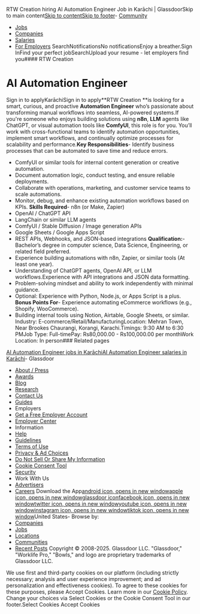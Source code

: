 RTW Creation hiring AI Automation Engineer Job in Karāchi | GlassdoorSkip to main content[Skip to content](#__next)[Skip to footer](#GlobalFooter)- [Community](/Community/index.htm)
- [Jobs](/Job/index.htm)
- [Companies](/Reviews/index.htm)
- [Salaries](/Salaries/index.htm)
- [For Employers](/employers/?source=gdemployermenu)
SearchNotificationsNo notificationsEnjoy a breather.Sign InFind your perfect jobSearchUpload your resume - let employers find you#### RTW Creation

# AI Automation Engineer

Sign in to applyKarāchiSign in to apply**RTW Creation **is looking for a smart, curious, and proactive **Automation Engineer** who’s passionate about transforming manual workflows into seamless, AI-powered systems.If you're someone who enjoys building solutions using **n8n**, **LLM** agents like ChatGPT, or visual automation tools like **ComfyUI**, this role is for you. You’ll work with cross-functional teams to identify automation opportunities, implement smart workflows, and continually optimize processes for scalability and performance.**Key Responsibilities**- Identify business processes that can be automated to save time and reduce errors.
- ComfyUI or similar tools for internal content generation or creative automation.
- Document automation logic, conduct testing, and ensure reliable deployments.
- Collaborate with operations, marketing, and customer service teams to scale automations.
- Monitor, debug, and enhance existing automation workflows based on KPIs.
**Skills Required**- n8n (or Make, Zapier)
- OpenAI / ChatGPT API
- LangChain or similar LLM agents
- ComfyUI / Stable Diffusion / Image generation APIs
- Google Sheets / Google Apps Script
- REST APIs, Webhooks, and JSON-based integrations
**Qualification:**- Bachelor’s degree in computer science, Data Science, Engineering, or related field preferred.
- Experience building automations with n8n, Zapier, or similar tools (At least one year).
- Understanding of ChatGPT agents, OpenAI API, or LLM workflows.Experience with API integrations and JSON data formatting.
- Problem-solving mindset and ability to work independently with minimal guidance.
- Optional: Experience with Python, Node.js, or Apps Script is a plus.
**Bonus Points For**- Experience automating eCommerce workflows (e.g., Shopify, WooCommerce).
- Building internal tools using Notion, Airtable, Google Sheets, or similar.
Industry: E-commerce/Retail/ManufacturingLocation: Mehran Town, Near Brookes Chaurangi, Korangi, Karachi.Timings: 9:30 AM to 6:30 PMJob Type: Full-timePay: Rs80,000.00 - Rs100,000.00 per monthWork Location: In person### Related pages

[AI Automation Engineer jobs in Karāchi](https://www.glassdoor.com/Job/karāchi-ai-automation-engineer-jobs-SRCH_IL.0,7_IC3212296_KO8,30.htm)[AI Automation Engineer salaries in Karāchi](https://www.glassdoor.com/Salaries/karāchi-ai-automation-engineer-salary-SRCH_IL.0,7_IC3212296_KO8,30.htm)- Glassdoor
- [About / Press](https://www.glassdoor.com/about/)
- [Awards](/Award/index.htm)
- [Blog](https://www.glassdoor.com/blog/)
- [Research](https://www.glassdoor.com/research/)
- [Contact Us](https://help.glassdoor.com/ContactUs/en_US/)
- [Guides](https://www.glassdoor.com/blog/guides/)
- Employers
- [Get a Free Employer Account](/employers/sign-up/?src=gdfoot)
- [Employer Center](/employers/ec/index.htm)
- Information
- [Help](https://help.glassdoor.com)
- [Guidelines](https://help.glassdoor.com/article/Community-Guidelines/en_US)
- [Terms of Use](/about/terms/)
- [Privacy & Ad Choices](https://hrtechprivacy.com/brands/glassdoor#privacypolicy)
- [Do Not Sell Or Share My Information](/about/doNotSell.htm)
- [Cookie Consent Tool](#)
- [Security](https://www.glassdoor.com/about/security)
- Work With Us
- [Advertisers](https://www.glassdoor.com/post-job/)
- [Careers](/Jobs/Glassdoor-Jobs-E100431.htm)
Download the App[android icon, opens in new window](https://play.google.com/store/apps/details?id=com.glassdoor.app&hl=en&referrer=utm_source%3Dglassdoor%26utm_medium%3Dcta%26utm_campaign%3Ddownloadappicon)[apple icon, opens in new window](https://itunes.apple.com/us/app/glassdoor-job-search-salaries/id589698942?mt=8&l=eng)[glassdoor icon](/glassdoor)[facebook icon, opens in new window](https://www.facebook.com/Glassdoor/)[twitter icon, opens in new window](https://twitter.com/Glassdoor)[youtube icon, opens in new window](https://www.youtube.com/Glassdoor)[instagram icon, opens in new window](https://www.instagram.com/glassdoor)[tiktok icon, opens in new window](https://tiktok.com/@glassdoor)United States- Browse by:
- [Companies](/sitedirectory/company-jobs.htm)
- [Jobs](/sitedirectory/title-jobs.htm)
- [Locations](/sitedirectory/city-jobs.htm)
- [Communities](/sitedirectory/communities.htm)
- [Recent Posts](/sitedirectory/recent-posts.htm)
Copyright © 2008-2025. Glassdoor LLC. "Glassdoor," "Worklife Pro," "Bowls," and logo are proprietary trademarks of Glassdoor LLC.

We use first and third-party cookies on our platform (including strictly necessary; analysis and user experience improvement; and ad personalization and effectiveness cookies). To agree to these cookies for these purposes, please Accept Cookies. Learn more in our [Cookie Policy](http://hrtechprivacy.com/brands/glassdoor#cookie-policy). Change your choices via Select Cookies or the Cookie Consent Tool in our footer.Select Cookies Accept Cookies